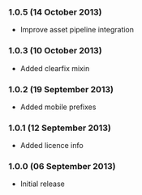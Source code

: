 ### 1.0.5 (14 October 2013)
  - Improve asset pipeline integration

### 1.0.3 (10 October 2013)
  - Added clearfix mixin

### 1.0.2 (19 September 2013)
  - Added mobile prefixes

### 1.0.1 (12 September 2013)
  - Added licence info

### 1.0.0 (06 September 2013)
  - Initial release